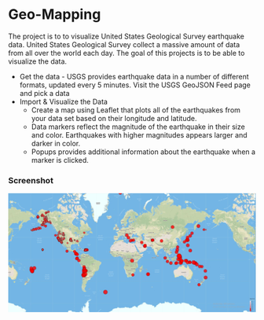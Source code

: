 # Geo-Mapping

The project is to to visualize United States Geological Survey earthquake data. United States Geological Survey collect a massive amount of data from all over the world each day. The goal of this projects is to be able to visualize the data.
* Get the data - USGS provides earthquake data in a number of different formats, updated every 5 minutes. Visit the USGS GeoJSON Feed page and pick a data 
* Import & Visualize the Data 
  * Create a map using Leaflet that plots all of the earthquakes from your data set based on their longitude and latitude.
  * Data markers reflect the magnitude of the earthquake in their size and color. Earthquakes with higher magnitudes appears larger and darker in color.
  * Popups provides additional information about the earthquake when a marker is clicked.

### Screenshot

![Image description](https://github.com/melakue/Geo-Mapping/blob/master/Leaflet%20screenshot.JPG)








